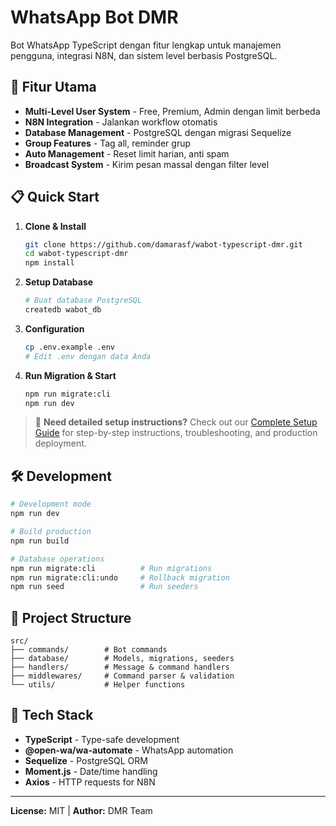 # WhatsApp Bot DMR

Bot WhatsApp TypeScript dengan fitur lengkap untuk manajemen pengguna, integrasi N8N, dan sistem level berbasis PostgreSQL.

## 🚀 Fitur Utama

- **Multi-Level User System** - Free, Premium, Admin dengan limit berbeda
- **N8N Integration** - Jalankan workflow otomatis
- **Database Management** - PostgreSQL dengan migrasi Sequelize
- **Group Features** - Tag all, reminder grup
- **Auto Management** - Reset limit harian, anti spam
- **Broadcast System** - Kirim pesan massal dengan filter level

## 📋 Quick Start

1. **Clone & Install**
   ```bash
   git clone https://github.com/damarasf/wabot-typescript-dmr.git
   cd wabot-typescript-dmr
   npm install
   ```

2. **Setup Database**
   ```bash
   # Buat database PostgreSQL
   createdb wabot_db
   ```

3. **Configuration**
   ```bash
   cp .env.example .env
   # Edit .env dengan data Anda
   ```

4. **Run Migration & Start**
   ```bash
   npm run migrate:cli
   npm run dev
   ```

> 📖 **Need detailed setup instructions?** Check out our [Complete Setup Guide](SETUP.md) for step-by-step instructions, troubleshooting, and production deployment.


## 🛠️ Development

```bash
# Development mode
npm run dev

# Build production
npm run build

# Database operations
npm run migrate:cli          # Run migrations
npm run migrate:cli:undo     # Rollback migration
npm run seed                 # Run seeders
```

## 📁 Project Structure

```
src/
├── commands/        # Bot commands
├── database/        # Models, migrations, seeders
├── handlers/        # Message & command handlers
├── middlewares/     # Command parser & validation
└── utils/           # Helper functions
```

## 🔧 Tech Stack

- **TypeScript** - Type-safe development
- **@open-wa/wa-automate** - WhatsApp automation
- **Sequelize** - PostgreSQL ORM
- **Moment.js** - Date/time handling
- **Axios** - HTTP requests for N8N

---

**License:** MIT | **Author:** DMR Team
